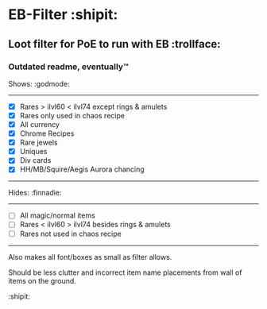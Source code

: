 # EB-Filter :shipit:
## Loot filter for PoE to run with EB :trollface:
### Outdated readme, eventually:tm:
Shows: :godmode:
_____________

- [x] Rares > ilvl60 < ilvl74 except rings & amulets
- [x] Rares only used in chaos recipe 
- [x] All currency 
- [x] Chrome Recipes
- [x] Rare jewels 
- [x] Uniques 
- [x] Div cards
- [x] HH/MB/Squire/Aegis Aurora chancing

_____________


Hides: :finnadie:
_____________

- [ ] All magic/normal items 
- [ ] Rares < ilvl60 > ilvl74 besides rings & amulets
- [ ] Rares not used in chaos recipe

_____________
Also makes all font/boxes as small as filter allows. 

Should be less clutter and incorrect item name placements from wall of items on the ground.

:shipit:
